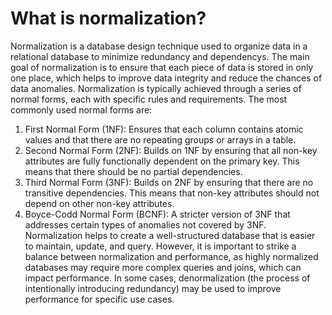 # What is normalization?
Normalization is a database design technique used to organize data in a relational database to minimize redundancy and dependencys. The main goal of normalization is to ensure that each piece of data is stored in only one place, which helps to improve data integrity and reduce the chances of data anomalies. Normalization is typically achieved through a series of normal forms, each with specific rules and requirements. The most commonly used normal forms are:
1. First Normal Form (1NF): Ensures that each column contains atomic values and that there are no repeating groups or arrays in a table.
2. Second Normal Form (2NF): Builds on 1NF by ensuring that all non-key attributes are fully functionally dependent on the primary key. This means that there should be no partial dependencies.
3. Third Normal Form (3NF): Builds on 2NF by ensuring that there are no transitive dependencies. This means that non-key attributes should not depend on other non-key attributes.
4. Boyce-Codd Normal Form (BCNF): A stricter version of 3NF that addresses certain types of anomalies not covered by 3NF.
Normalization helps to create a well-structured database that is easier to maintain, update, and query. However, it is important to strike a balance between normalization and performance, as highly normalized databases may require more complex queries and joins, which can impact performance. In some cases, denormalization (the process of intentionally introducing redundancy) may be used to improve performance for specific use cases.
